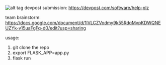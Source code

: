
![alt tag](https://user-images.githubusercontent.com/11618181/35194964-56a7b732-fe8a-11e7-91d5-64adbc3a7479.png)
devpost submission: https://devpost.com/software/help-plz

team brainstorm: https://docs.google.com/document/d/1lVLCZVodmy9k55RdqMvpKDWQNEUZYk-v15uaFgFq-d0/edit?usp=sharing

usage:
1. git clone the repo
2. export FLASK_APP=app.py
3. flask run

